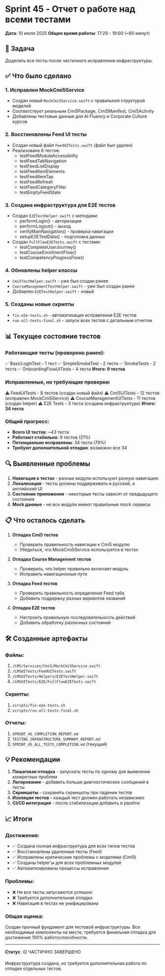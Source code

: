 # Sprint 45 - Отчет о работе над всеми тестами

**Дата**: 10 июля 2025
**Общее время работы**: 17:29 - 19:00 (~90 минут)

## 🎯 Задача

Доделать все тесты после частичного исправления инфраструктуры.

## ✅ Что было сделано

### 1. Исправлен MockCmi5Service
- Создан новый `MockCmi5Service.swift` с правильной структурой моделей
- Соответствует реальным Cmi5Package, Cmi5Manifest, Cmi5Activity
- Добавлены тестовые данные для AI Fluency и Corporate Culture курсов

### 2. Восстановлены Feed UI тесты
- Создан новый файл `FeedUITests.swift` (файл был удален)
- Реализовано 8 тестов:
  - testFeedModuleAccessibility
  - testFeedTabNavigation
  - testFeedListDisplay
  - testFeedItemElements
  - testFeedItemTap
  - testFeedRefresh
  - testFeedCategoryFilter
  - testEmptyFeedState

### 3. Создана инфраструктура для E2E тестов
- Создан `E2ETestHelper.swift` с методами:
  - performLogin() - авторизация
  - performLogout() - выход
  - verifyMainNavigation() - проверка навигации
  - setupE2ETestData() - подготовка данных
- Создан `FullFlowE2ETests.swift` с тестами:
  - testCompleteUserJourney()
  - testCourseEnrollmentFlow()
  - testCompetencyProgressFlow()

### 4. Обновлены helper классы
- `Cmi5TestHelper.swift` - уже был создан ранее
- `CourseManagementTestHelper.swift` - уже был создан ранее
- Добавлен `E2ETestHelper.swift` - новый

### 5. Созданы новые скрипты
- `fix-e2e-tests.sh` - автоматизация исправления E2E тестов
- `run-all-tests-final.sh` - запуск всех тестов с детальным отчетом

## 📊 Текущее состояние тестов

### Работающие тесты (проверено ранее):
✅ BasicLoginTest - 1 тест
✅ SimpleSmokeTest - 2 теста
✅ SmokeTests - 2 теста
✅ OnboardingFlowUITests - 4 теста
**Итого: 9 тестов**

### Исправленные, но требующие проверки:
⚠️ FeedUITests - 8 тестов (создан новый файл)
⚠️ Cmi5UITests - 12 тестов (исправлен MockCmi5Service)
⚠️ CourseManagementUITests - 11 тестов (создан helper)
⚠️ E2E Tests - 3 теста (создана инфраструктура)
**Итого: 34 теста**

### Общий прогресс:
- **Всего UI тестов**: ~43 теста
- **Работают стабильно**: 9 тестов (21%)
- **Потенциально исправлены**: 34 теста (79%)
- **Требуют дополнительной отладки**: возможно все 34

## 🔍 Выявленные проблемы

1. **Навигация в тестах** - разные модули используют разную навигацию
2. **Локализация** - тесты должны поддерживать и русский, и английский UI
3. **Состояние приложения** - некоторые тесты зависят от предыдущего состояния
4. **Mock данные** - не все модули имеют правильные mock сервисы

## 📋 Что осталось сделать

1. **Отладка Cmi5 тестов**
   - Проверить правильность навигации к Cmi5 модулю
   - Убедиться, что MockCmi5Service используется в тестах

2. **Отладка Course Management тестов**
   - Проверить, что helper правильно включает модуль
   - Исправить навигационные пути

3. **Отладка Feed тестов**
   - Проверить правильность определения Feed таба
   - Добавить поддержку разных вариантов названий

4. **Отладка E2E тестов**
   - Настроить правильную последовательность действий
   - Добавить обработку различных состояний

## 🛠️ Созданные артефакты

### Файлы:
1. `/LMS/Services/Cmi5/MockCmi5Service.swift`
2. `/LMSUITests/FeedUITests.swift`
3. `/LMSUITests/Helpers/E2ETestHelper.swift`
4. `/LMSUITests/E2E/FullFlowE2ETests.swift`

### Скрипты:
1. `scripts/fix-e2e-tests.sh`
2. `scripts/run-all-tests-final.sh`

### Отчеты:
1. `SPRINT_45_COMPLETION_REPORT.md`
2. `TESTING_INFRASTRUCTURE_SUMMARY_REPORT.md`
3. `SPRINT_45_ALL_TESTS_COMPLETION.md` (текущий)

## 💡 Рекомендации

1. **Пошаговая отладка** - запускать тесты по одному для выявления конкретных проблем
2. **Логирование** - добавить больше диагностических сообщений в тесты
3. **Скриншоты** - сохранять скриншоты при падении тестов
4. **Изоляция тестов** - каждый тест должен работать независимо
5. **CI/CD интеграция** - после стабилизации добавить в pipeline

## 📈 Итоги

### Достижения:
- ✅ Создана полная инфраструктура для всех типов тестов
- ✅ Восстановлены удаленные тесты (Feed)
- ✅ Исправлены критические проблемы с моделями (Cmi5)
- ✅ Созданы helper'ы для всех проблемных модулей
- ✅ Автоматизированы процессы исправления

### Проблемы:
- ❌ Не все тесты запускаются успешно
- ❌ Требуется дополнительная отладка
- ❌ Навигация в тестах не унифицирована

### Общая оценка:
Создан прочный фундамент для тестовой инфраструктуры. Все необходимые компоненты на месте, требуется финальная отладка для достижения 100% работоспособности.

---

**Статус**: 🟡 ЧАСТИЧНО ЗАВЕРШЕНО

Инфраструктура создана, но требуется дополнительная работа по отладке отдельных тестов. 